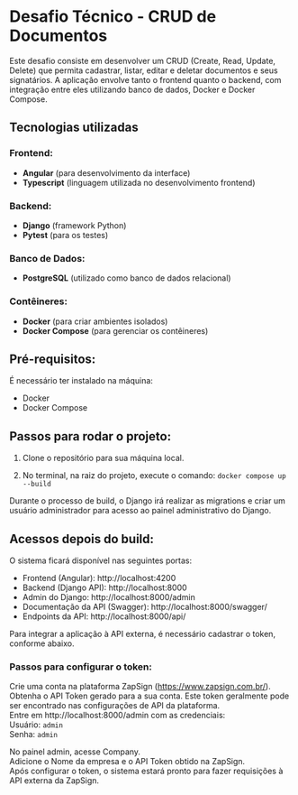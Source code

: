 # Desafio Técnico - CRUD de Documentos

Este desafio consiste em desenvolver um CRUD (Create, Read, Update, Delete) que permita cadastrar, listar, editar e deletar documentos e seus signatários. A aplicação envolve tanto o frontend quanto o backend, com integração entre eles utilizando banco de dados, Docker e Docker Compose.

## Tecnologias utilizadas

### Frontend:
- **Angular** (para desenvolvimento da interface)
- **Typescript** (linguagem utilizada no desenvolvimento frontend)

### Backend:
- **Django** (framework Python)
- **Pytest** (para os testes)

### Banco de Dados:
- **PostgreSQL** (utilizado como banco de dados relacional)

### Contêineres:
- **Docker** (para criar ambientes isolados)
- **Docker Compose** (para gerenciar os contêineres)

## Pré-requisitos:

É necessário ter instalado na máquina:
- Docker
- Docker Compose

## Passos para rodar o projeto:

1. Clone o repositório para sua máquina local.

2. No terminal, na raiz do projeto, execute o comando:
`docker compose up --build`

Durante o processo de build, o Django irá realizar as migrations e criar um usuário administrador para acesso ao painel administrativo do Django.

## Acessos depois do build:

O sistema ficará disponível nas seguintes portas:

- Frontend (Angular): http://localhost:4200
- Backend (Django API): http://localhost:8000
- Admin do Django: http://localhost:8000/admin
- Documentação da API (Swagger): http://localhost:8000/swagger/
- Endpoints da API: http://localhost:8000/api/


Para integrar a aplicação à API externa, é necessário cadastrar o token, conforme abaixo.

### Passos para configurar o token:
Crie uma conta na plataforma ZapSign (https://www.zapsign.com.br/).  
Obtenha o API Token gerado para a sua conta. Este token geralmente pode ser encontrado nas configurações de API da plataforma.  
Entre em http://localhost:8000/admin com as credenciais:  
Usuário: `admin`  
Senha: `admin`  

No painel admin, acesse Company.  
Adicione o Nome da empresa e o API Token obtido na ZapSign.  
Após configurar o token, o sistema estará pronto para fazer requisições à API externa da ZapSign.  